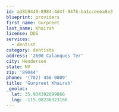 ```yaml
---
id: a38b9440-8984-4d4f-9476-ba1cceeea8e3
blueprint: providers
first_name: Gurpreet
last_name: Khairah
license: DDS
services:
  - dentist
category: dentists
address: '2600 Calanques Ter'
city: Henderson
state: NV
zip: '89044'
phone: '(702) 456-0009'
title: 'Gurpreet Khairah'
_geoloc:
  lat: 35.934392899866
  lng: -115.08236323166
---
```

